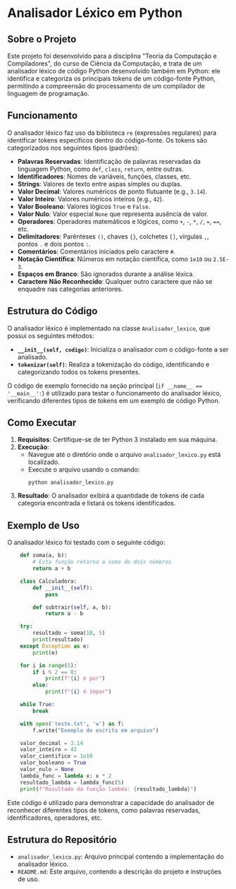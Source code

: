 # Analisador Léxico em Python

## Sobre o Projeto

Este projeto foi desenvolvido para a disciplina "Teoria da Computação e Compiladores", do curso de Ciência da Computação, e trata de um analisador léxico de código Python desenvolvido também em Python: ele identifica e categoriza os principais tokens de um código-fonte Python, permitindo a compreensão do processamento de um compilador de linguagem de programação.

## Funcionamento

O analisador léxico faz uso da biblioteca `re` (expressões regulares) para identificar tokens específicos dentro do código-fonte. Os tokens são categorizados nos seguintes tipos (padrões):

- **Palavras Reservadas**: Identificação de palavras reservadas da linguagem Python, como `def`, `class`, `return`, entre outras.
- **Identificadores**: Nomes de variáveis, funções, classes, etc.
- **Strings**: Valores de texto entre aspas simples ou duplas.
- **Valor Decimal**: Valores numéricos de ponto flutuante (e.g., `3.14`).
- **Valor Inteiro**: Valores numéricos inteiros (e.g., `42`).
- **Valor Booleano**: Valores lógicos `True` e `False`.
- **Valor Nulo**: Valor especial `None` que representa ausência de valor.
- **Operadores**: Operadores matemáticos e lógicos, como `+`, `-`, `*`, `/`, `=`, `==`, etc.
- **Delimitadores**: Parênteses `()`, chaves `{}`, colchetes `[]`, vírgulas `,`, pontos `.` e dois pontos `:`.
- **Comentários**: Comentários iniciados pelo caractere `#`.
- **Notação Científica**: Números em notação científica, como `1e10` ou `2.5E-3`.
- **Espaços em Branco**: São ignorados durante a análise léxica.
- **Caractere Não Reconhecido**: Qualquer outro caractere que não se enquadre nas categorias anteriores.

## Estrutura do Código

O analisador léxico é implementado na classe `Analisador_lexico`, que possui os seguintes métodos:

- **`__init__(self, codigo)`**: Inicializa o analisador com o código-fonte a ser analisado.
- **`tokenizar(self)`**: Realiza a tokenização do código, identificando e categorizando todos os tokens presentes.

O código de exemplo fornecido na seção principal (`if __name__ == '__main__':`) é utilizado para testar o funcionamento do analisador léxico, verificando diferentes tipos de tokens em um exemplo de código Python.

## Como Executar

1. **Requisitos**: Certifique-se de ter Python 3 instalado em sua máquina.
2. **Execução**:
   - Navegue até o diretório onde o arquivo `analisador_lexico.py` está localizado.
   - Execute o arquivo usando o comando:
     ```
     python analisador_lexico.py
     ```
3. **Resultado**: O analisador exibirá a quantidade de tokens de cada categoria encontrada e listará os tokens identificados.

## Exemplo de Uso

O analisador léxico foi testado com o seguinte código:

```python
    def soma(a, b):
        # Esta função retorna a soma de dois números
        return a + b

    class Calculadora:
        def __init__(self):
            pass

        def subtrair(self, a, b):
            return a - b

    try:
        resultado = soma(10, 5)
        print(resultado)
    except Exception as e:
        print(e)

    for i in range(5):
        if i % 2 == 0:
            print(f"{i} é par")
        else:
            print(f"{i} é ímpar")

    while True:
        break

    with open('teste.txt', 'w') as f:
        f.write("Exemplo de escrita em arquivo")

    valor_decimal = 3.14
    valor_inteiro = 42
    valor_cientifico = 1e10
    valor_booleano = True
    valor_nulo = None
    lambda_func = lambda x: x * 2
    resultado_lambda = lambda_func(5)
    print(f"Resultado da função lambda: {resultado_lambda}")
```

Este código é utilizado para demonstrar a capacidade do analisador de reconhecer diferentes tipos de tokens, como palavras reservadas, identificadores, operadores, etc.

## Estrutura do Repositório

- `analisador_lexico.py`: Arquivo principal contendo a implementação do analisador léxico.
- `README.md`: Este arquivo, contendo a descrição do projeto e instruções de uso.
